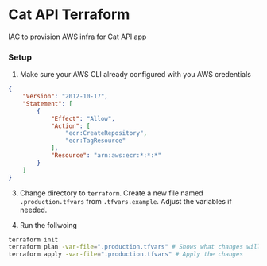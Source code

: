 # Cat API Terraform

IAC to provision AWS infra for Cat API app

### Setup

1. Make sure your AWS CLI already configured with you AWS credentials

```json
{
	"Version": "2012-10-17",
	"Statement": [
		{
			"Effect": "Allow",
			"Action": [
				"ecr:CreateRepository",
				"ecr:TagResource"
			],
			"Resource": "arn:aws:ecr:*:*:*"
		}
	]
}
```

3. Change directory to `terraform`. Create a new file named `.production.tfvars` from `.tfvars.example`. Adjust the variables if needed.

3. Run the follwoing

```bash
terraform init
terraform plan -var-file=".production.tfvars" # Shows what changes will be made
terraform apply -var-file=".production.tfvars" # Apply the changes
```

